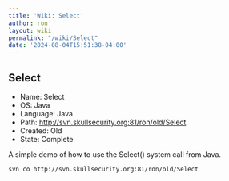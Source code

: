 ```yaml
---
title: 'Wiki: Select'
author: ron
layout: wiki
permalink: "/wiki/Select"
date: '2024-08-04T15:51:38-04:00'
---
```


## Select

-   Name: Select
-   OS: Java
-   Language: Java
-   Path: <http://svn.skullsecurity.org:81/ron/old/Select>
-   Created: Old
-   State: Complete

A simple demo of how to use the Select() system call from Java.

    svn co http://svn.skullsecurity.org:81/ron/old/Select
